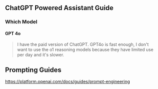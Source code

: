 ## ChatGPT Powered Assistant Guide

### Which Model

#### GPT 4o

> I have the paid version of ChatGPT. GPT4o is fast enough, I don't want to use the o1 reasoning models because they have limited use per day and it's slower.

## Prompting Guides

https://platform.openai.com/docs/guides/prompt-engineering